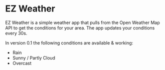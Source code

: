# EZ Weather
EZ Weather is a simple weather app that pulls from the Open Weather Map API to get the conditions for your area. The app updates your conditions every 30s.

In version 0.1 the following conditions are available & working:
- Rain
- Sunny / Partly Cloud
- Overcast
